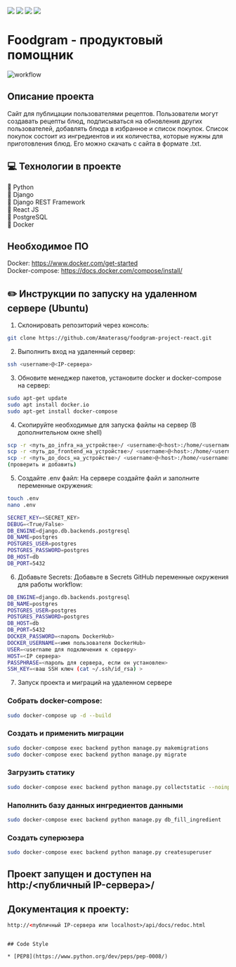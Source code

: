 ![](https://img.shields.io/badge/Python-3.8.5-blue) 
![](https://img.shields.io/badge/Django-3.2.6-green)
![](https://img.shields.io/badge/DjangoRestFramework-3.12.4-red)
![](https://badgen.net/badge/icon/postgresql?icon=postgresql&label)

# Foodgram - продуктовый помощник
![workflow](https://github.com/Amaterasq/foodgram-project-react/actions/workflows/foodgram_workflow.yml/badge.svg)

## Описание проекта
Сайт для публицации пользователями рецептов.
Пользователи могут создавать рецепты блюд, подписываться на обновления других пользователей, добавлять блюда в избранное и список покупок.
Список покупок состоит из ингредиентов и их количества, которые нужны для приготовления блюд. Его можно скачать с сайта в формате .txt.

## :computer: Технологии в проекте
:small_blue_diamond: Python <br>
:small_blue_diamond: Django <br>
:small_blue_diamond: Django REST Framework <br>
:small_blue_diamond: React JS <br>
:small_blue_diamond: PostgreSQL <br>
:small_blue_diamond: Docker <br>

## Необходимое ПО
Docker: https://www.docker.com/get-started <br />
Docker-compose: https://docs.docker.com/compose/install/

## :pencil2: Инструкции по запуску на удаленном сервере (Ubuntu)
1. Склонировать репозиторий через консоль:
```sh
git clone https://github.com/Amaterasq/foodgram-project-react.git
```
2. Выполнить вход на удаленный сервер:
```sh
ssh <username>@<IP-сервера>
```
3. Обновите менеджер пакетов, установите docker и docker-compose на сервер:
```sh
sudo apt-get update
sudo apt install docker.io 
sudo apt-get install docker-compose
```
4. Скопируйте необходимые для запуска файлы на сервер
(В дополнительном окне shell)
```sh
scp -r <путь_до_infra_на_устройстве>/ <username>@<host>:/home/<username>/infra
scp -r <путь_до_frontend_на_устройстве>/ <username>@<host>:/home/<username>/frontend
scp -r <путь_до_docs_на_устройстве>/ <username>@<host>:/home/<username>/docs
(проверить и добавить)
```
5. Cоздайте .env файл:
На сервере создайте файл и заполните переменные окружения:
```sh
touch .env
nano .env
```
```sh
SECRET_KEY=<SECRET_KEY>
DEBUG=<True/False>
DB_ENGINE=django.db.backends.postgresql
DB_NAME=postgres
POSTGRES_USER=postgres
POSTGRES_PASSWORD=postgres
DB_HOST=db
DB_PORT=5432
```
6. Добавьте Secrets:
Добавьте в Secrets GitHub переменные окружения для работы workflow:
```sh
DB_ENGINE=django.db.backends.postgresql
DB_NAME=postgres
POSTGRES_USER=postgres
POSTGRES_PASSWORD=postgres
DB_HOST=db
DB_PORT=5432
DOCKER_PASSWORD=<пароль DockerHub>
DOCKER_USERNAME=<имя пользователя DockerHub>
USER=<username для подключения к серверу>
HOST=<IP сервера>
PASSPHRASE=<пароль для сервера, если он установлен>
SSH_KEY=<ваш SSH ключ (cat ~/.ssh/id_rsa) >
```
7. Запуск проекта и миграций на удаленном сервере
### Собрать docker-compose:
```sh
sudo docker-compose up -d --build
```
### Создать и применить миграции
```sh
sudo docker-compose exec backend python manage.py makemigrations
sudo docker-compose exec backend python manage.py migrate
```
### Загрузить статику
```bash
sudo docker-compose exec backend python manage.py collectstatic --noinput 
```
### Наполнить базу данных ингредиентов данными
```bash
sudo docker-compose exec backend python manage.py db_fill_ingredient
```
### Создать суперюзера
```bash
sudo docker-compose exec backend python manage.py createsuperuser
```
## Проект запущен и доступен на http:/<публичный IP-сервера>/
## Документация к проекту:
```html
http://<публичный IP-сервера или localhost>/api/docs/redoc.html
```
```

## Code Style

* [PEP8](https://www.python.org/dev/peps/pep-0008/)
